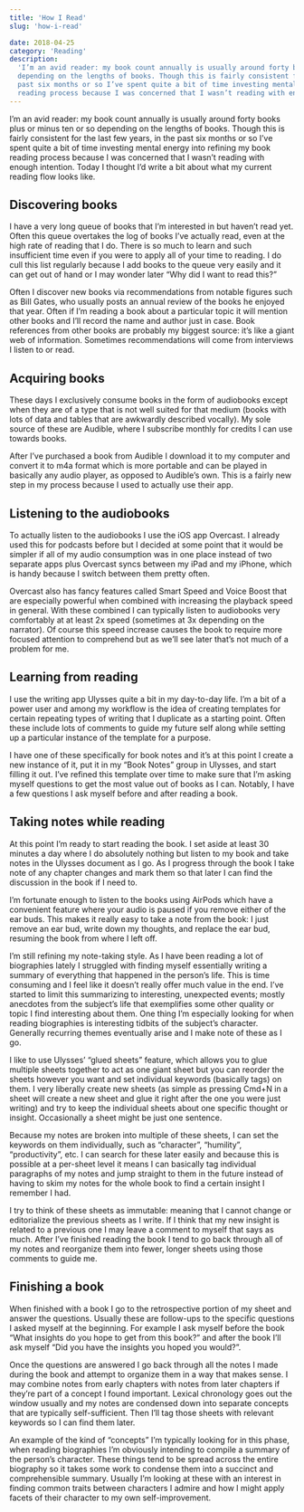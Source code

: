 ```yaml
---
title: 'How I Read'
slug: 'how-i-read'

date: 2018-04-25
category: 'Reading'
description:
  'I’m an avid reader: my book count annually is usually around forty books plus or minus ten or so
  depending on the lengths of books. Though this is fairly consistent for the last few years, in the
  past six months or so I’ve spent quite a bit of time investing mental energy into refining my book
  reading process because I was concerned that I wasn’t reading with enough intention.'
---
```


I’m an avid reader: my book count annually is usually around forty books plus or minus ten or so
depending on the lengths of books. Though this is fairly consistent for the last few years, in the
past six months or so I’ve spent quite a bit of time investing mental energy into refining my book
reading process because I was concerned that I wasn’t reading with enough intention. Today I thought
I’d write a bit about what my current reading flow looks like.

## Discovering books

I have a very long queue of books that I’m interested in but haven’t read yet. Often this queue
overtakes the log of books I’ve actually read, even at the high rate of reading that I do. There is
so much to learn and such insufficient time even if you were to apply all of your time to reading. I
do cull this list regularly because I add books to the queue very easily and it can get out of hand
or I may wonder later “Why did I want to read this?”

Often I discover new books via recommendations from notable figures such as Bill Gates, who usually
posts an annual review of the books he enjoyed that year. Often if I’m reading a book about a
particular topic it will mention other books and I’ll record the name and author just in case. Book
references from other books are probably my biggest source: it’s like a giant web of information.
Sometimes recommendations will come from interviews I listen to or read.

## Acquiring books

These days I exclusively consume books in the form of audiobooks except when they are of a type that
is not well suited for that medium (books with lots of data and tables that are awkwardly described
vocally). My sole source of these are Audible, where I subscribe monthly for credits I can use
towards books.

After I’ve purchased a book from Audible I download it to my computer and convert it to m4a format
which is more portable and can be played in basically any audio player, as opposed to Audible’s own.
This is a fairly new step in my process because I used to actually use their app.

## Listening to the audiobooks

To actually listen to the audiobooks I use the iOS app Overcast. I already used this for podcasts
before but I decided at some point that it would be simpler if all of my audio consumption was in
one place instead of two separate apps plus Overcast syncs between my iPad and my iPhone, which is
handy because I switch between them pretty often.

Overcast also has fancy features called Smart Speed and Voice Boost that are especially powerful
when combined with increasing the playback speed in general. With these combined I can typically
listen to audiobooks very comfortably at at least 2x speed (sometimes at 3x depending on the
narrator). Of course this speed increase causes the book to require more focused attention to
comprehend but as we’ll see later that’s not much of a problem for me.

## Learning from reading

I use the writing app Ulysses quite a bit in my day-to-day life. I’m a bit of a power user and among
my workflow is the idea of creating templates for certain repeating types of writing that I
duplicate as a starting point. Often these include lots of comments to guide my future self along
while setting up a particular instance of the template for a purpose.

I have one of these specifically for book notes and it’s at this point I create a new instance of
it, put it in my “Book Notes” group in Ulysses, and start filling it out. I’ve refined this template
over time to make sure that I’m asking myself questions to get the most value out of books as I can.
Notably, I have a few questions I ask myself before and after reading a book.

## Taking notes while reading

At this point I’m ready to start reading the book. I set aside at least 30 minutes a day where I do
absolutely nothing but listen to my book and take notes in the Ulysses document as I go. As I
progress through the book I take note of any chapter changes and mark them so that later I can find
the discussion in the book if I need to.

I’m fortunate enough to listen to the books using AirPods which have a convenient feature where your
audio is paused if you remove either of the ear buds. This makes it really easy to take a note from
the book: I just remove an ear bud, write down my thoughts, and replace the ear bud, resuming the
book from where I left off.

I’m still refining my note-taking style. As I have been reading a lot of biographies lately I
struggled with finding myself essentially writing a summary of everything that happened in the
person’s life. This is time consuming and I feel like it doesn’t really offer much value in the end.
I’ve started to limit this summarizing to interesting, unexpected events; mostly anecdotes from the
subject’s life that exemplifies some other quality or topic I find interesting about them. One thing
I’m especially looking for when reading biographies is interesting tidbits of the subject’s
character. Generally recurring themes eventually arise and I make note of these as I go.

I like to use Ulysses’ “glued sheets” feature, which allows you to glue multiple sheets together to
act as one giant sheet but you can reorder the sheets however you want and set individual keywords
(basically tags) on them. I very liberally create new sheets (as simple as pressing Cmd+N in a sheet
will create a new sheet and glue it right after the one you were just writing) and try to keep the
individual sheets about one specific thought or insight. Occasionally a sheet might be just one
sentence.

Because my notes are broken into multiple of these sheets, I can set the keywords on them
individually, such as “character”, “humility”, “productivity”, etc. I can search for these later
easily and because this is possible at a per-sheet level it means I can basically tag individual
paragraphs of my notes and jump straight to them in the future instead of having to skim my notes
for the whole book to find a certain insight I remember I had.

I try to think of these sheets as immutable: meaning that I cannot change or editorialize the
previous sheets as I write. If I think that my new insight is related to a previous one I may leave
a comment to myself that says as much. After I’ve finished reading the book I tend to go back
through all of my notes and reorganize them into fewer, longer sheets using those comments to guide
me.

## Finishing a book

When finished with a book I go to the retrospective portion of my sheet and answer the questions.
Usually these are follow-ups to the specific questions I asked myself at the beginning. For example
I ask myself before the book “What insights do you hope to get from this book?” and after the book
I’ll ask myself “Did you have the insights you hoped you would?”.

Once the questions are answered I go back through all the notes I made during the book and attempt
to organize them in a way that makes sense. I may combine notes from early chapters with notes from
later chapters if they’re part of a concept I found important. Lexical chronology goes out the
window usually and my notes are condensed down into separate concepts that are typically
self-sufficient. Then I’ll tag those sheets with relevant keywords so I can find them later.

An example of the kind of “concepts” I’m typically looking for in this phase, when reading
biographies I’m obviously intending to compile a summary of the person’s character. These things
tend to be spread across the entire biography so it takes some work to condense them into a succinct
and comprehensible summary. Usually I’m looking at these with an interest in finding common traits
between characters I admire and how I might apply facets of their character to my own
self-improvement.
